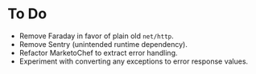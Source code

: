 # To Do

 * Remove Faraday in favor of plain old `net/http`.
 * Remove Sentry (unintended runtime dependency).
 * Refactor MarketoChef to extract error handling.
 * Experiment with converting any exceptions to error response values.
